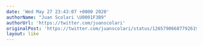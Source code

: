 ```yaml
---
date: 'Wed May 27 23:43:07 +0000 2020'
authorName: "Juan Scolari \U0001F3B9"
authorUrl: 'https://twitter.com/juanscolari'
originalPost: 'https://twitter.com/juanscolari/status/1265790668779261958'
layout: like
---
```

